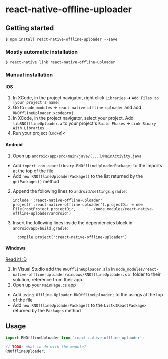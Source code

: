 
# react-native-offline-uploader

## Getting started

`$ npm install react-native-offline-uploader --save`

### Mostly automatic installation

`$ react-native link react-native-offline-uploader`

### Manual installation


#### iOS

1. In XCode, in the project navigator, right click `Libraries` ➜ `Add Files to [your project's name]`
2. Go to `node_modules` ➜ `react-native-offline-uploader` and add `RNOfflineUploader.xcodeproj`
3. In XCode, in the project navigator, select your project. Add `libRNOfflineUploader.a` to your project's `Build Phases` ➜ `Link Binary With Libraries`
4. Run your project (`Cmd+R`)<

#### Android

1. Open up `android/app/src/main/java/[...]/MainActivity.java`
  - Add `import com.reactlibrary.RNOfflineUploaderPackage;` to the imports at the top of the file
  - Add `new RNOfflineUploaderPackage()` to the list returned by the `getPackages()` method
2. Append the following lines to `android/settings.gradle`:
  	```
  	include ':react-native-offline-uploader'
  	project(':react-native-offline-uploader').projectDir = new File(rootProject.projectDir, 	'../node_modules/react-native-offline-uploader/android')
  	```
3. Insert the following lines inside the dependencies block in `android/app/build.gradle`:
  	```
      compile project(':react-native-offline-uploader')
  	```

#### Windows
[Read it! :D](https://github.com/ReactWindows/react-native)

1. In Visual Studio add the `RNOfflineUploader.sln` in `node_modules/react-native-offline-uploader/windows/RNOfflineUploader.sln` folder to their solution, reference from their app.
2. Open up your `MainPage.cs` app
  - Add `using Offline.Uploader.RNOfflineUploader;` to the usings at the top of the file
  - Add `new RNOfflineUploaderPackage()` to the `List<IReactPackage>` returned by the `Packages` method


## Usage
```javascript
import RNOfflineUploader from 'react-native-offline-uploader';

// TODO: What to do with the module?
RNOfflineUploader;
```
  